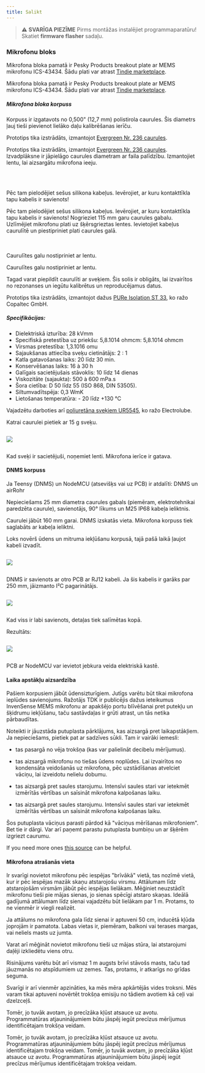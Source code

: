 ```yaml
---
title: Salikt
---
```

> ⚠️ **SVARĪGA PIEZĪME**
Pirms montāžas instalējiet programmaparatūru!
Skatiet __firmware flasher__ sadaļu.


### Mikrofonu bloks

Mikrofona bloka pamatā ir Pesky Products breakout plate ar MEMS mikrofonu ICS-43434. Šādu plati var atrast [Tindie marketplace](https://www.tindie.comproductsonehorseics43434-i2s-digital-microphone).

Mikrofona bloka pamatā ir Pesky Products breakout plate ar MEMS mikrofonu ICS-43434. Šādu plati var atrast [Tindie marketplace](https://www.tindie.comproductsonehorseics43434-i2s-digital-microphone).


##### Mikrofona bloka korpuss
Korpuss ir izgatavots no 0,500" (12,7 mm) polistirola caurules. Šis diametrs ļauj tieši pievienot lielāko daļu kalibrēšanas ierīču.

Prototips tika izstrādāts, izmantojot [Evergreen Nr. 236 caurules](https://evergreenscalemodels.comproducts236-500-12-7mm-od-white-polystyrene-tubing).

Prototips tika izstrādāts, izmantojot [Evergreen Nr. 236 caurules](https://evergreenscalemodels.comproducts236-500-12-7mm-od-white-polystyrene-tubing).
<br>
Izvadplāksne ir jāpielāgo caurules diametram ar faila palīdzību. Izmantojiet lentu, lai aizsargātu mikrofona ieeju.
<br>

<br>
<br>

Pēc tam pielodējiet sešus silikona kabeļus. Ievērojiet, ar kuru kontakttīkla tapu kabelis ir savienots!

Pēc tam pielodējiet sešus silikona kabeļus. Ievērojiet, ar kuru kontakttīkla tapu kabelis ir savienots!
Nogrieziet 115 mm garu caurules gabalu.
<br>
Uzlīmējiet mikrofonu plati uz šķērsgrieztas lentes. Ievietojiet kabeļus caurulītē un piestipriniet plati caurules galā.
<br>
<br>
<br>

Caurulītes galu nostipriniet ar lentu.

Caurulītes galu nostipriniet ar lentu.

Tagad varat piepildīt caurulīti ar sveķiem. Šis solis ir obligāts, lai izvairītos no rezonanses un iegūtu kalibrētus un reproducējamus datus.

Prototips tika izstrādāts, izmantojot dažus [PURe Isolation ST 33](https://www.buerklin.comenPolyurethane-cast-resin-black-Copaltec-PURe-Isolation-ST-33p12L5900), ko ražo Copaltec GmbH.

##### Specifikācijas:
* Dielektriskā izturība: 28 kVmm
* Specifiskā pretestība uz priekšu: 5,8.1014 ohmcm: 5,8.1014 ohmcm
* Virsmas pretestība: 1,3.1016 omu
* Sajaukšanas attiecība sveķu cietinātājs: 2 : 1
* Katla gatavošanas laiks: 20 līdz 30 min.
* Konservēšanas laiks: 16 à 30 h
* Galīgais sacietējušais stāvoklis: 10 līdz 14 dienas
* Viskozitāte (sajaukta): 500 à 600 mPa.s
* Šora cietība: D 50 līdz 55 (ISO 868, DIN 53505).
* Siltumvadītspēja: 0,3 WmK
* Lietošanas temperatūra: - 20 līdz +130 °C


Vajadzētu darboties arī [poliuretāna sveķiem UR5545](https://electrolube.comwp-contentuploads201911044-UR5545A-SDS1525.pdf), ko ražo Electrolube.

Katrai caurulei pietiek ar 15 g sveķu.

<img src="..docsdnmsdnms-noise-measuring-microphone-inside-tube.jpg" style="display:block; margin: 2em 0" loading="lazy">

Kad sveķi ir sacietējuši, noņemiet lenti. Mikrofona ierīce ir gatava.



#### DNMS korpuss

Ja Teensy (DNMS) un NodeMCU (atsevišķs vai uz PCB) ir atdalīti: DNMS un airRohr

Nepieciešams 25 mm diametra caurules gabals (piemēram, elektrotehnikai paredzēta caurule), savienotājs, 90° līkums un M25 IP68 kabeļa ieliktnis.

Caurulei jābūt 160 mm garai. DNMS izskatās vieta. Mikrofona korpuss tiek saglabāts ar kabeļa ieliktni.

Loks novērš ūdens un mitruma iekļūšanu korpusā, tajā pašā laikā ļaujot kabeli izvadīt.

<img src="..docsdnmsdnms-noise-measuring-housing.jpg" style="margin: 1em 0" loading="lazy">

DNMS ir savienots ar otro PCB ar RJ12 kabeli. Ja šis kabelis ir garāks par 250 mm, jāizmanto I²C pagarinātājs.

<img src="..docsdnmsdnms-noise-measuring-sensor-kit.jpg" style="margin: 1em 0" loading="lazy">

Kad viss ir labi savienots, detaļas tiek salīmētas kopā.

Rezultāts:

<img src="..docsdnmsdnms-noise-measuring-dn40-result.jpg" style="margin: 1em 0" loading="lazy">

PCB ar NodeMCU var ievietot jebkura veida elektriskā kastē.


#### Laika apstākļu aizsardzība

Pašiem korpusiem jābūt ūdensizturīgiem. Jutīgs varētu būt tikai mikrofona ieplūdes savienojums. Ražotājs TDK ir publicējis dažus ieteikumus InvenSense MEMS mikrofonu ar apakšējo portu blīvēšanai pret putekļu un šķidrumu iekļūšanu, taču sastāvdaļas ir grūti atrast, un tās netika pārbaudītas.

Noteikti ir jāuzstāda putuplasta pārklājums, kas aizsargā pret laikapstākļiem. Ja nepieciešams, pietiek pat ar sadzīves sūkli. Tam ir vairāki iemesli:
* tas pasargā no vēja trokšņa (kas var palielināt decibelu mērījumus).
* tas aizsargā mikrofonu no tiešas ūdens noplūdes. Lai izvairītos no kondensāta veidošanās uz mikrofona, pēc uzstādīšanas atvelciet vāciņu, lai izveidotu nelielu dobumu.
* tas aizsargā pret saules starojumu. Intensīvi saules stari var ietekmēt izmērītās vērtības un saīsināt mikrofona kalpošanas laiku.

* tas aizsargā pret saules starojumu. Intensīvi saules stari var ietekmēt izmērītās vērtības un saīsināt mikrofona kalpošanas laiku.

Šos putuplasta vāciņus parasti pārdod kā "vāciņus mērīšanas mikrofoniem". Bet tie ir dārgi. Var arī paņemt parastu putuplasta bumbiņu un ar šķērēm izgriezt caurumu.

If you need more ones [this source](https://de.aliexpress.comitem32357483926.html?gps-id=pcStoreJustForYou&amp;scm=1007.23125.137358.0&amp;scm_id=1007.23125.137358.0&amp;scm-url=1007.23125.137358.0&amp;pvid=6cc8dfcd-974e-4fde-9dc9-6444c37a9069&amp;spm=a2g0o.store_home.smartJustForYou_148437547.2) can be helpful.

#### Mikrofona atrašanās vieta

Ir svarīgi novietot mikrofonu pēc iespējas "brīvākā" vietā, tas nozīmē vietā, kur ir pēc iespējas mazāk skaņu atstarojošu virsmu. Attālumam līdz atstarojošām virsmām jābūt pēc iespējas lielākam. Mēģiniet neuzstādīt mikrofonu tieši pie mājas sienas, jo sienas spēcīgi atstaro skaņas.  Ideālā gadījumā attālumam līdz sienai vajadzētu būt lielākam par 1 m. Protams, to ne vienmēr ir viegli realizēt.

Ja attālums no mikrofona gala līdz sienai ir aptuveni 50 cm, inducētā kļūda joprojām ir pamatota. Labas vietas ir, piemēram, balkoni vai terases margas, vai neliels masts uz jumta.

Varat arī mēģināt novietot mikrofonu tieši uz mājas stūra, lai atstarojumi daļēji izkliedētu viens otru.

Risinājums varētu būt arī vismaz 1 m augsts brīvi stāvošs masts, taču tad jāuzmanās no atspīdumiem uz zemes. Tas, protams, ir atkarīgs no grīdas seguma.

Svarīgi ir arī vienmēr apzināties, ka mēs mēra apkārtējās vides troksni.  Mēs varam tikai aptuveni novērtēt trokšņa emisiju no tādiem avotiem kā ceļi vai dzelzceļš.

Tomēr, jo tuvāk avotam, jo precīzāka kļūst atsauce uz avotu. Programmatūras atjauninājumiem būtu jāspēj iegūt precīzus mērījumus identificētajam trokšņa veidam.

Tomēr, jo tuvāk avotam, jo precīzāka kļūst atsauce uz avotu. Programmatūras atjauninājumiem būtu jāspēj iegūt precīzus mērījumus identificētajam trokšņa veidam.
Tomēr, jo tuvāk avotam, jo precīzāka kļūst atsauce uz avotu. Programmatūras atjauninājumiem būtu jāspēj iegūt precīzus mērījumus identificētajam trokšņa veidam.
<br>
<br>
